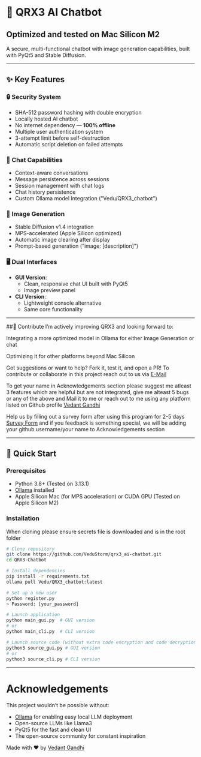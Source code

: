 # 🤖 QRX3 AI Chatbot 
## **Optimized and tested on Mac Silicon M2**

A secure, multi-functional chatbot with image generation capabilities, built with PyQt5 and Stable Diffusion.

---

## ✨ Key Features

### 🔒 Security System
- SHA-512 password hashing with double encryption
- Locally hosted AI chatbot
- No internet dependency — **100% offline**
- Multiple user authentication system
- 3-attempt limit before self-destruction
- Automatic script deletion on failed attempts

### 💬 Chat Capabilities
- Context-aware conversations
- Message persistence across sessions
- Session management with chat logs
- Chat history persistence
- Custom Ollama model integration ("Vedu/QRX3_chatbot")

### 🎨 Image Generation
- Stable Diffusion v1.4 integration
- MPS-accelerated (Apple Silicon optimized)
- Automatic image clearing after display
- Prompt-based generation ("image: [description]")

### 🖥️ Dual Interfaces
- **GUI Version**:
  - Clean, responsive chat UI built with PyQt5
  - Image preview panel
- **CLI Version**:
  - Lightweight console alternative
  - Same core functionality
    
---

##📌 Contribute
I’m actively improving QRX3 and looking forward to:

Integrating a more optimized model in Ollama for either Image Generation or chat

Optimizing it for other platforms beyond Mac Silicon

Got suggestions or want to help? Fork it, test it, and open a PR!
To contribute or collaborate in this project reach out to us via <a href="mailto:vedant.storm@gmail.com">E-Mail</a>

To get your name in Acknowledgements section please suggest me atleast 3 features which are helpful but are not integrated, give me alteast 5 bugs or any of the above and Mail it to me or reach out to me using any platform listed on Github profile [Vedant Gandhi](https://github.com/VeduStorm)

Help us by filling out a survey form after using this program for 2-5 days [Survey Form](https://forms.gle/XBapc7scfSd8jADC9) and if you feedback is something special, we will be adding your github username/your name to Acknowledgements section

---

## 🚀 Quick Start

### Prerequisites
- Python 3.8+ (Tested on 3.13.1)
- <a href="https://ollama.ai">Ollama</a> installed
- Apple Silicon Mac (for MPS acceleration) or CUDA GPU (Tested on Apple Silicon M2)

### Installation
When cloning please ensure secrets file is downloaded and is in the root folder
```bash
# Clone repository
git clone https://github.com/VeduStorm/qrx3_ai-chatbot.git
cd QRX3-Chatbot

# Install dependencies
pip install -r requirements.txt
ollama pull Vedu/QRX3_chatbot:latest

# Set up a new user
python register.py
> Password: [your_password]

# Launch application
python main_gui.py  # GUI version
# or
python main_cli.py  # CLI version

# Launch source code (without extra code encryption and code decryption
python3 source_gui.py # GUI version
# or
python3 source_cli.py # CLI version
```

---

# Acknowledgements

This project wouldn’t be possible without:

- [Ollama](https://ollama.com/) for enabling easy local LLM deployment
- Open-source LLMs like Llama3
- PyQt5 for the fast and clean UI
- The open-source community for constant inspiration

Made with ❤️ by [Vedant Gandhi](https://github.com/VeduStorm)
